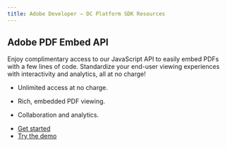 ```yaml
---
title: Adobe Developer — DC Platform SDK Resources
---
```


<Divider orientation="horizontal" size="M" className="m-0"/>

<TitleBlock slots="heading" theme="light" className="titleBlock-align-left"/>

## Adobe PDF Embed API

<TextBlock slots="text" theme="light" width="40%" className="pricing-desc align-left"/>

Enjoy complimentary access to our JavaScript API to easily embed PDFs with a few lines of code. Standardize your end-user viewing experiences with interactivity and analytics, all at no charge!

<TextBlock slots="text" isCentered theme="light" width="35%" className="list-points pricing-desc"/>

- Unlimited access at no charge.

- Rich, embedded PDF viewing.

- Collaboration and analytics.

<TextBlock className="pricing-desc button-swap d-flex" slots="buttons" isCentered theme="light" width="25%" primaryOutline />

- [Get started](/document-services/apis/interstitial/?api=pdf-embed-api)
- [Try the demo](https://documentservices.adobe.com/view-sdk-demo/index.html)

